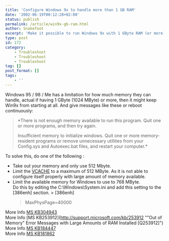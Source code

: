 ```yaml
---
title: 'Configure Windows 9x to handle more than 1 GB RAM'
date: '2002-06-19T00:12:28+02:00'
status: publish
permalink: /article/win9x-gb-ram.html
author: Snakefoot
excerpt: 'Make it possible to run Windows 9x with 1 GByte RAM (or more).'
type: post
id: 172
category:
    - Troubleshoot
    - Troubleshoot
    - Troubleshoot
tag: []
post_format: []
tags:
    - ''
---
```

Windows 95 / 98 / Me has a limitation for how much memory they can handle, actual if having 1 GByte (1024 MByte) or more, then it might keep Win9x from starting at all. And give messages like these or reboot continuously:

> *There is not enough memory available to run this program. Quit one or more programs, and then try again.  
>   
>  Insufficient memory to initialize windows. Quit one or more memory-resident programs or remove unnecessary utilities from your Config.sys and Autoexec.bat files, and restart your computer.*

 To solve this, do one of the following :
- Take out your memory and only use 512 Mbyte.
- Limit the [VCACHE](/article/win9x-disk-cache.html) to a maximum of 512 MByte. As it is not able to configure itself properly with large amount of memory available.
- Limit the available memory for Windows to use to 768 MByte.  
   Do this by editing the C:\\Windows\\System.ini and add this setting to the \[386enh\] section. > \[386enh\]  
  >  MaxPhysPage=40000
 
 More Info [MS KB304943](http://support.microsoft.com/kb/304943 "Computer May Reboot Continuously with More Than 1.5 GB of RAM [Q304943]")  
 More Info [MS KB253912](http://support.microsoft.com/kb/253912 ""Out of Memory" Error Messages with Large Amounts of RAM Installed [Q253912]")  
 More Info [MS KB184447](http://support.microsoft.com/kb/184447 "Error Message: Insufficient Memory to Initialize Windows [Q184447]")  
 More Info [MS KB181862](http://support.microsoft.com/kb/181862 "Specifying Amount of RAM Available to Windows Using MaxPhysPage [Q181862]")  